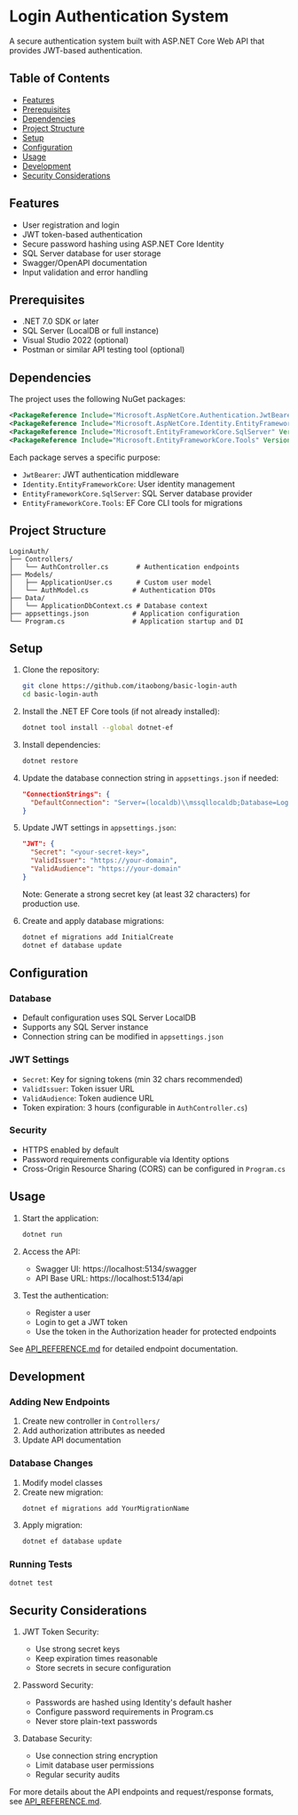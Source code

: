 # Login Authentication System

A secure authentication system built with ASP.NET Core Web API that provides JWT-based authentication.

## Table of Contents
- [Features](#features)
- [Prerequisites](#prerequisites)
- [Dependencies](#dependencies)
- [Project Structure](#project-structure)
- [Setup](#setup)
- [Configuration](#configuration)
- [Usage](#usage)
- [Development](#development)
- [Security Considerations](#security-considerations)

## Features

- User registration and login
- JWT token-based authentication
- Secure password hashing using ASP.NET Core Identity
- SQL Server database for user storage
- Swagger/OpenAPI documentation
- Input validation and error handling

## Prerequisites

- .NET 7.0 SDK or later
- SQL Server (LocalDB or full instance)
- Visual Studio 2022 (optional)
- Postman or similar API testing tool (optional)

## Dependencies

The project uses the following NuGet packages:

```xml
<PackageReference Include="Microsoft.AspNetCore.Authentication.JwtBearer" Version="7.0.20" />
<PackageReference Include="Microsoft.AspNetCore.Identity.EntityFrameworkCore" Version="7.0.20" />
<PackageReference Include="Microsoft.EntityFrameworkCore.SqlServer" Version="7.0.20" />
<PackageReference Include="Microsoft.EntityFrameworkCore.Tools" Version="7.0.20" />
```

Each package serves a specific purpose:
- `JwtBearer`: JWT authentication middleware
- `Identity.EntityFrameworkCore`: User identity management
- `EntityFrameworkCore.SqlServer`: SQL Server database provider
- `EntityFrameworkCore.Tools`: EF Core CLI tools for migrations

## Project Structure

```
LoginAuth/
├── Controllers/
│   └── AuthController.cs       # Authentication endpoints
├── Models/
│   ├── ApplicationUser.cs      # Custom user model
│   └── AuthModel.cs           # Authentication DTOs
├── Data/
│   └── ApplicationDbContext.cs # Database context
├── appsettings.json           # Application configuration
└── Program.cs                 # Application startup and DI
```

## Setup

1. Clone the repository:
   ```bash
   git clone https://github.com/itaobong/basic-login-auth
   cd basic-login-auth
   ```

2. Install the .NET EF Core tools (if not already installed):
   ```bash
   dotnet tool install --global dotnet-ef
   ```

3. Install dependencies:
   ```bash
   dotnet restore
   ```

4. Update the database connection string in `appsettings.json` if needed:
   ```json
   "ConnectionStrings": {
     "DefaultConnection": "Server=(localdb)\\mssqllocaldb;Database=LoginAuthDb;..."
   }
   ```

5. Update JWT settings in `appsettings.json`:
   ```json
   "JWT": {
     "Secret": "<your-secret-key>",
     "ValidIssuer": "https://your-domain",
     "ValidAudience": "https://your-domain"
   }
   ```
   Note: Generate a strong secret key (at least 32 characters) for production use.

6. Create and apply database migrations:
   ```bash
   dotnet ef migrations add InitialCreate
   dotnet ef database update
   ```

## Configuration

### Database
- Default configuration uses SQL Server LocalDB
- Supports any SQL Server instance
- Connection string can be modified in `appsettings.json`

### JWT Settings
- `Secret`: Key for signing tokens (min 32 chars recommended)
- `ValidIssuer`: Token issuer URL
- `ValidAudience`: Token audience URL
- Token expiration: 3 hours (configurable in `AuthController.cs`)

### Security
- HTTPS enabled by default
- Password requirements configurable via Identity options
- Cross-Origin Resource Sharing (CORS) can be configured in `Program.cs`

## Usage

1. Start the application:
   ```bash
   dotnet run
   ```

2. Access the API:
   - Swagger UI: https://localhost:5134/swagger
   - API Base URL: https://localhost:5134/api

3. Test the authentication:
   - Register a user
   - Login to get a JWT token
   - Use the token in the Authorization header for protected endpoints

See [API_REFERENCE.md](./API_REFERENCE.md) for detailed endpoint documentation.

## Development

### Adding New Endpoints
1. Create new controller in `Controllers/`
2. Add authorization attributes as needed
3. Update API documentation

### Database Changes
1. Modify model classes
2. Create new migration:
   ```bash
   dotnet ef migrations add YourMigrationName
   ```
3. Apply migration:
   ```bash
   dotnet ef database update
   ```

### Running Tests
```bash
dotnet test
```

## Security Considerations

1. JWT Token Security:
   - Use strong secret keys
   - Keep expiration times reasonable
   - Store secrets in secure configuration

2. Password Security:
   - Passwords are hashed using Identity's default hasher
   - Configure password requirements in Program.cs
   - Never store plain-text passwords

3. Database Security:
   - Use connection string encryption
   - Limit database user permissions
   - Regular security audits

For more details about the API endpoints and request/response formats, see [API_REFERENCE.md](./API_REFERENCE.md).
